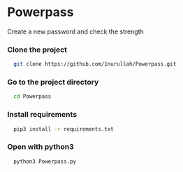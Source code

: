 # Powerpass
 Create a new password and check the strength

<h3>Clone the project</h3>

```bash
  git clone https://github.com/1nurullah/Powerpass.git
```

<h3>Go to the project directory</h3>

```bash
  cd Powerpass
```

<h3>Install requirements</h3>

```bash
  pip3 install -r requirements.txt
```


<h3>Open with python3</h3>

```bash
  python3 Powerpass.py
```







